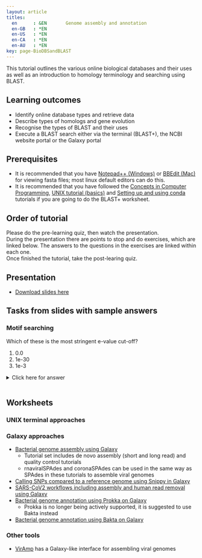 ```yaml
---
layout: article
titles:
  en      : &EN       Genome assembly and annotation
  en-GB   : *EN
  en-US   : *EN
  en-CA   : *EN
  en-AU   : *EN
key: page-BioDBSandBLAST
---
```



This tutorial outlines the various online biological databases and their uses as well as an introduction to homology terminology and searching using BLAST.<br />

## Learning outcomes
* Identify online database types and retrieve data
* Describe types of homologs and gene evolution
* Recognise the types of BLAST and their uses
* Execute a BLAST search either via the terminal (BLAST+), the NCBI website portal or the Galaxy portal

## Prerequisites
* It is recommended that you have [Notepad++ (Windows)](https://notepad-plus-plus.org/downloads/) or [BBEdit (Mac)](https://www.barebones.com/products/bbedit/) for viewing fasta files; most linux default editors can do this.
* It is recommended that you have followed the [Concepts in Computer Programming](https://conmeehan.github.io/PathogenDataCourse/ConceptsInComputerProgramming), [UNIX tutorial (basics)](https://conmeehan.github.io/UNIXtutorial) and [Setting up and using conda](https://conmeehan.github.io/PathogenDataCourse/CondaInstallAndUse) tutorials if you are going to do the BLAST+ worksheet.

## Order of tutorial

Please do the pre-learning quiz, then watch the presentation. <br />
During the presentation there are points to stop and do exercises, which are linked below. The answers to the questions in the exercises are linked within each one.<br />
Once finished the tutorial, take the post-learing quiz.<br />

## Presentation
* [Download slides here](https://conmeehan.github.io/PathogenDataCourse/SlideSets/BioDBSandHomology.pptx)

## Tasks from slides with sample answers
### Motif searching 


Which of these is the most stringent e-value cut-off?
1. 0.0
2. 1e-30
3. 1e-3

<details> <summary>Click here for answer</summary>

1. 0.0

</details><br />

## Worksheets
### UNIX terminal approaches

### Galaxy approaches
* [Bacterial genome assembly using Galaxy](https://training.galaxyproject.org/training-material/topics/assembly/)
    * Tutorial set includes de novo assembly (short and long read) and quality control tutorials
    * rnaviralSPAdes and coronaSPAdes can be used in the same way as SPAdes in these tutorials to assemble viral genomes
* [Calling SNPs compared to a reference genome using Snippy in Galaxy](https://training.galaxyproject.org/training-material/topics/variant-analysis/tutorials/microbial-variants/tutorial.html)    
* [SARS-CoV2 workflows including assembly and human read removal using Galaxy](https://training.galaxyproject.org/training-material/topics/covid19/)
* [Bacterial genome annotation using Prokka on Galaxy](https://training.galaxyproject.org/training-material/topics/genome-annotation/)
   * Prokka is no longer being actively supported, it is suggested to use Bakta instead 
* [Bacterial genome annotation using Bakta on Galaxy](https://conmeehan.github.io/PathogenDataCourse/Worksheets/Galaxy_Bakta)   


### Other tools
* [VirAmp](http://viramp.com:8080/) has a Galaxy-like interface for assembling viral genomes
